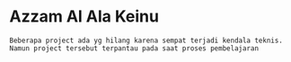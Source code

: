 # Azzam Al Ala Keinu 

```
Beberapa project ada yg hilang karena sempat terjadi kendala teknis. Namun project tersebut terpantau pada saat proses pembelajaran
```
